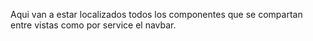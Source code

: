 Aqui van a estar localizados todos los componentes que se compartan entre vistas como por service el navbar.
